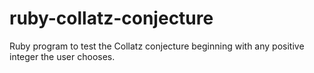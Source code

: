 # ruby-collatz-conjecture
Ruby program to test the Collatz conjecture beginning with any positive integer the user chooses.
